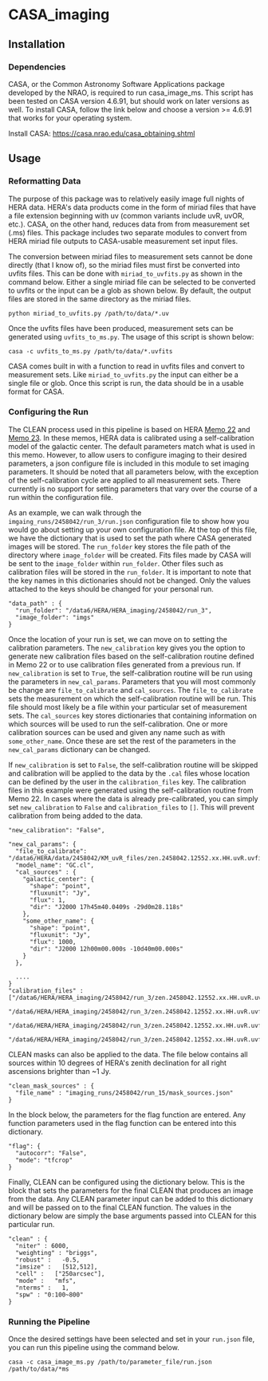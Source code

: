 # CASA_imaging

## Installation

### Dependencies

CASA, or the Common Astronomy Software Applications package developed by the NRAO, is required to run casa_image_ms. This script has been tested on CASA version 4.6.91, but should work on later versions as well. To install CASA, follow the link below and choose a version >= 4.6.91 that works for your operating system.

Install CASA: https://casa.nrao.edu/casa_obtaining.shtml

## Usage

### Reformatting Data

The purpose of this package was to relatively easily image full nights of HERA
data. HERA's data products come in the form of miriad files that have a file
extension beginning with uv (common variants include uvR, uvOR, etc.). CASA,
on the other hand, reduces data from from measurement set (.ms) files. This
package includes two separate modules to convert from HERA miriad file outputs
to CASA-usable measurement set input files.

The conversion between miriad files to measurement sets cannot be done directly
(that I know of), so the miriad files must first be converted into uvfits files.
This can be done with `miriad_to_uvfits.py` as shown in the command below. Either
a single miriad file can be selected to be converted to uvfits or the input can
be a glob as shown below. By default, the output files are stored in the same
directory as the miriad files.

```
python miriad_to_uvfits.py /path/to/data/*.uv
```

Once the uvfits files have been produced, measurement sets can be generated using
`uvfits_to_ms.py`. The usage of this script is shown below:

```
casa -c uvfits_to_ms.py /path/to/data/*.uvfits
```

CASA comes built in with a function to read in uvfits files and convert to
measurement sets. Like `miriad_to_uvfits.py` the input can either be a single file or glob. Once this script is run, the data should be in a usable format for CASA.

### Configuring the Run

The CLEAN process used in this pipeline is based on HERA
[Memo 22](http://reionization.org/wp-content/uploads/2013/03/HERAmemo22-GC_imaging_cal.pdf)
and [Memo 23](http://reionization.org/wp-content/uploads/2013/03/HERA19.Comm2_.pdf).
In these memos, HERA data is calibrated using a self-calibration model of the galactic
center. The default parameters match what is used in this memo. However, to allow
users to configure imaging to their desired parameters, a json configure file
is included in this module to set imaging parameters. It should be noted that
all parameters below, with the exception of the self-calibration cycle are
applied to all measurement sets. There currently is no support for setting
parameters that vary over the course of a run within the configuration file.

As an example, we can walk through the `imgaing_runs/2458042/run_3/run.json`
configuration file to show how you would go about setting up your own
configuration file. At the top of this file, we have the dictionary that is used
to set the path where CASA generated images will be stored. The `run_folder`
key stores the file path of the directory where `image_folder` will be created.
Fits files made by CASA will be sent to the `image_folder` within `run_folder`.
Other files such as calibration files will be stored in the `run_folder`.
It is important to note that the key names in this dictionaries
should not be changed. Only the values attached to the keys should be changed for
your personal run.

```
"data_path" : {
  "run_folder": "/data6/HERA/HERA_imaging/2458042/run_3",
  "image_folder": "imgs"
}
```

Once the location of your run is set, we can move on to setting the calibration
parameters. The `new_calibration` key gives you the option to generate new
calibration files based on the self-calibration routine defined in Memo 22 or
to use calibration files generated from a previous run. If `new_calibration` is
set to `True`, the self-calibration routine will be run using the parameters in
`new_cal_params`. Parameters that you will most commonly be change are
`file_to_calibrate` and `cal_sources`. The `file_to_calibrate` sets the
measurement on which the self-calibration routine will be run. This file should
most likely be a file within your particular set of measurement sets. The
`cal_sources` key stores dictionaries that containing information on which
sources will be used to run the self-calibration. One or more calibration sources
can be used and given any name such as with `some_other_name`. Once these are set
the rest of the parameters in the `new_cal_params` dictionary can be changed.

If `new_calibration` is set to `False`, the self-calibration routine will be
skipped and calibration will be applied to the data by the `.cal` files whose
location can be defined by the user in the `calibration_files` key. The
calibration files in this example were generated using the self-calibration
routine from Memo 22. In cases where the data is already pre-calibrated, you
can simply set `new_calibration` to `False` and `calibration_files` to `[]`. This
will prevent calibration from being added to the data.

```
"new_calibration": "False",

"new_cal_params": {
  "file_to_calibrate": "/data6/HERA/data/2458042/KM_uvR_files/zen.2458042.12552.xx.HH.uvR.uvfits.ms",
  "model_name": "GC.cl",
  "cal_sources" : {
    "galactic_center": {
      "shape": "point",
      "fluxunit": "Jy",
      "flux": 1,
      "dir": "J2000 17h45m40.0409s -29d0m28.118s"
    },
    "some_other_name": {
      "shape": "point",
      "fluxunit": "Jy",
      "flux": 1000,
      "dir": "J2000 12h00m00.000s -10d40m00.000s"
    }
  },

  ....
}
"calibration_files" : ["/data6/HERA/HERA_imaging/2458042/run_3/zen.2458042.12552.xx.HH.uvR.uvfits.msG.cal",
                       "/data6/HERA/HERA_imaging/2458042/run_3/zen.2458042.12552.xx.HH.uvR.uvfits.msK.cal",
                       "/data6/HERA/HERA_imaging/2458042/run_3/zen.2458042.12552.xx.HH.uvR.uvfits.mssplit.msB.cal",
                       "/data6/HERA/HERA_imaging/2458042/run_3/zen.2458042.12552.xx.HH.uvR.uvfits.mssplit.msc2.msB.cal"]
```

CLEAN masks can also be applied to the data. The file below contains all sources
within 10 degrees of HERA's zenith declination for all right ascensions brighter
than ~1 Jy.

```
"clean_mask_sources" : {
  "file_name" : "imaging_runs/2458042/run_15/mask_sources.json"
}
```

In the block below, the parameters for the flag function are entered.
Any function parameters used in the flag function can be entered into this
dictionary.

```
"flag": {
  "autocorr": "False",
  "mode": "tfcrop"
}
```

Finally, CLEAN can be configured using the dictionary below. This is the block
that sets the parameters for the final CLEAN that produces an image from the
data. Any CLEAN parameter input can be added to this dictionary and will be
passed on to the final CLEAN function. The values in the dictionary below are
simply the base arguments passed into CLEAN for this particular run.

```
"clean" : {
  "niter" : 6000,
  "weighting" : "briggs",
  "robust" :   -0.5,
  "imsize" :   [512,512],
  "cell" :   ["250arcsec"],
  "mode" :   "mfs",
  "nterms" :   1,
  "spw" : "0:100~800"
}
```
### Running the Pipeline

Once the desired settings have been selected and set in your `run.json` file,
you can run this pipeline using the command below.

```casa -c casa_image_ms.py /path/to/parameter_file/run.json /path/to/data/*ms ```
